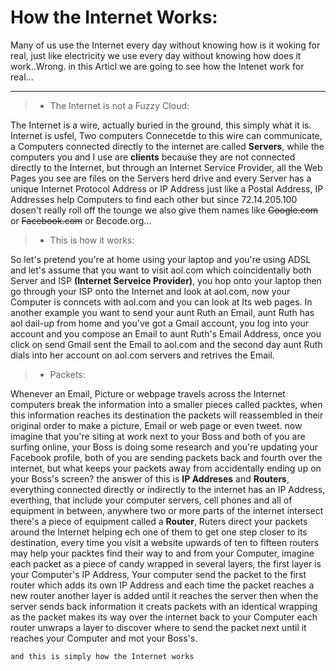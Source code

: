# How the Internet Works:

<p> Many of us use the Internet every day without knowing how is it woking for real, just like electricity we use every day without knowing how does it work..Wrong.
in this Articl we are going to see how the Intenet work for real... </p>

---

> - The Internet is not a Fuzzy Cloud:

The Internet is a wire, actually buried in the ground, this simply what it is.
Internet is usfel, Two computers Connecetde to this wire can communicate, a Computers connected directly to the internet are called **Servers**, while the computers you and I use are **clients** because they are not connected directly to the Internet, but through an Internet Service Provider, all the Web Pages you see are files on the Servers herd drive and every Server has a unique Internet Protocol Address or IP Address just like a Postal Address, IP Addresses help Computers to find each other but since 72.14.205.100 dosen't really roll off the tounge we also give them names like ~~Google.com~~ or ~~Facebook.com~~ or
Becode.org...

> - This is how it works:

So let's pretend you're at home using your laptop and you're using ADSL and let's assume that you want to visit aol.com which coincidentally both Server and ISP **(Internet Serveice Provider)**, you hop onto your laptop then go through your ISP onto the Internet and look at aol.com, now your Computer is conncets with aol.com and you can look at Its web pages.
In another example you want to send your aunt Ruth an Email, aunt Ruth has aol dail-up from home and you've got a Gmail account, you log into your account and you compose an Email to aunt Ruth's Email Address, once you click on send Gmail sent the Email to aol.com and the second day aunt Ruth dials into her account on aol.com servers and retrives the Email.

> - Packets:

Whenever an Email, Picture or webpage travels across the Internet computers break the information into a smaller pieces called packtes, when this information reaches its destination the packets will reassembled in their original order to make a picture, Email or web page or even tweet.
now imagine that you're siting at work next to your Boss and both of you are surfing online, your Boss is doing some research and you're updating your Facebook profile, both of you are sending packets back and fourth over the internet, but what keeps your packets away from accidentally ending up on your Boss's screen?
the answer of this is **IP Addreses** and **Routers**, everything connected directly or indirectly to the internet has an IP Address, everthing, that include your computer servers, cell phones and all of equipment in between, anywhere two or more parts of the internet intersect there's a piece of equipment called a **Router**, Ruters direct your packets around the Internet helping ech one of them to get one step closer to its destination, every time you visit a website upwards of ten to fifteen routers may help your packtes find their way to and from your Computer, imagine each packet as a piece of candy wrapped in several layers, the first layer is your Computer's IP Address, Your computer send the packet to the first router which adds its own IP Address and each time the packet reaches a new router another layer is added until it reaches the server then when the server sends back information it creats packets with an identical wrapping as the packet makes its way over the internet back to your Computer each router unwraps a layer to discover where to send the packet next until it reaches your Computer and mot your Boss's.

```bash
and this is simply how the Internet works
```
